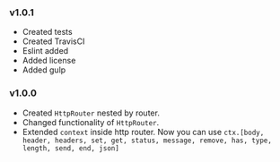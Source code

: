 ### v1.0.1
* Created tests
* Created TravisCI
* Eslint added
* Added license
* Added gulp

### v1.0.0
* Created `HttpRouter` nested by router.
* Changed functionality of `HttpRouter`.
* Extended `context` inside http router. Now you can use `ctx.[body, header, headers, set, get, status, message, remove, has, type, length, send, end, json]`
